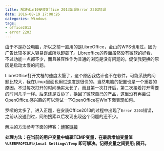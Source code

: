 ```yaml
---
title: 解决Win10安装Office 2013出现Error 2203错误
date: 2016-08-19 17:08:26
categories: Windows
tags:
- office2013
- error 2203
---
```


由于不是办公电脑，所以之前一直用的是LibreOffice，金山的WPS也用过，因为广告比较多家人容易误点所以卸载了。Libreoffice的界面虽然没有微软的好看，不过功能一点都不少，而且兼容性作为普通的浏览是没有问题的，促使我更换的原因是启动太慢的问题。

<!-- more -->

LibreOffice打开文档的速度太慢了，这个原因我估计也不在软件，可能系统的问题比较大，我在Linux里面也用过速度是很快的。当然电脑的配置也是一个重要的原因。不过每次打开的时间确实太长了，而且第一次打开后，第二次接着打开需要的时间几乎一样。后来还是妥协了，换回了微软自己的产品，这里没有再尝试OpenOffice.感兴趣的可以测试一下OpenOffice在Win下面表现如何。

罗嗦的太多了，进入正题，在安装Office2013的过程中出现了`Error 2203`错误，之前从没遇到过，网络搜索以后发现出现这个问题的还不少。

解决的方法参考下面的博客：[博客链接](http://www.cnblogs.com/navybcloud/articles/1915236.html)

**处理方法：在当前的用户变量中编辑TEMP变量，在最后增加变量值 `%USERPROFILE%\Local Settings\Temp` 即可解决。记得变量之间要用`;`隔开。**


